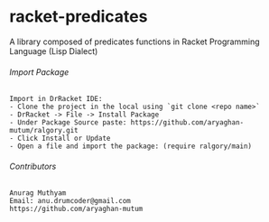 racket-predicates
=================

A library composed of predicates functions in Racket Programming Language (Lisp Dialect)

###### Import Package
```properties
Import in DrRacket IDE:
- Clone the project in the local using `git clone <repo name>`  
- DrRacket -> File -> Install Package 
- Under Package Source paste: https://github.com/aryaghan-mutum/ralgory.git 
- Click Install or Update
- Open a file and import the package: (require ralgory/main)
```

###### Contributors
```properties
Anurag Muthyam 
Email: anu.drumcoder@gmail.com
https://github.com/aryaghan-mutum
```
